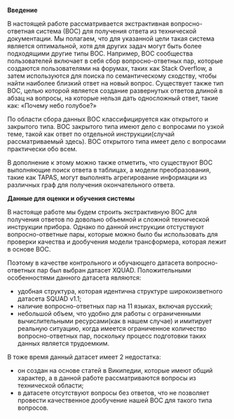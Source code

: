 **Введение**

В настоящей работе рассматривается экстрактивная вопросно-ответная система (ВОС) для получения ответа из технической документации. Мы полагаем, что для указанной цели такая система является оптимальной, хотя для других задач могут быть более подходящими другие типы ВОС. Например, ВОС сообщества пользователей включает в себя сбор вопросно-ответных пар, которые создаются пользователями на форумах, таких как Stack Overflow, а затем используются для поиска по семантическому сходству, чтобы найти наиболее близкий ответ на новый вопрос. Существует также тип ВОС, целью которой является создание развернутых ответов длиной в абзац на вопросы, на которые нельзя дать односложный ответ, такие как: «Почему небо голубое?»

По области сбора данных ВОС классифицируется как открытого и закрытого типа. ВОС закрытого типа имеют дело с вопросами по узкой теме, такой как ответ по отдельной инструкции(случай рассматриваемый здесь). ВОС открытого типа имеет дело с вопросами практически обо всем.

В дополнение к этому можно также отметить, что существуют ВОС выполняющие поиск ответа в таблицах, а модели преобразования, такие как TAPAS, могут выполнять агрегирование информации из различных граф для получения окончательного ответа.

**Данные для оценки и обучения системы**

В настояще работе мы будем строить экстрактивную ВОС для получения ответов по довольно объемной и сложной технической инструкции прибора.
Однако по данной инструкции отстуствуют вопросно-ответные пары, которые можно было бы использовать для проверки качества и дообучения модели трансформера, которая лежит в основе ВОС.

Поэтому в качестве контрольного и обучающего датасета вопросно-ответных пар был выбран датасет XQUAD. Положительными особенностями данного датасета являются:
- удобная структура, которая идентична структуре широкоизветного датасета SQUAD v1.1;
- наличие вопросно-ответных пар на 11 языках, включая русский;
- небольшой объем, что удобно для работы с ограниченными вычислительными ресурсами(как в нашем случае) и имитирует реальную ситуацию, когда имеется ограниченное количество вопросно-ответных пар, поскольку процесс подготовки таких данных является трудоемким.

В тоже время данный датасет имеет 2 недостатка:
- он создан на основе статей в Википедии, которые имеют общий характер, а в данной работе рассматриваются вопросы из технической области;
- в датасете отсутствуют вопросы без ответов, что не позволяет провести качественное дообучение нашей ВОС для такого типа вопросов.
